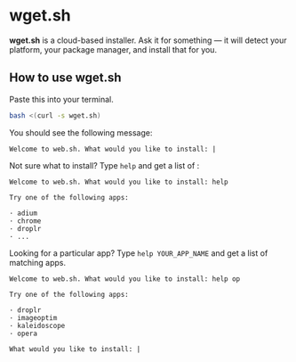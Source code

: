 # wget.sh

**wget.sh** is a cloud-based installer. Ask it for something &mdash; it will detect your platform, your package manager, and install that for you.

## How to use wget.sh

Paste this into your terminal.

```sh
bash <(curl -s wget.sh)
```

You should see the following message:

```
Welcome to web.sh. What would you like to install: |
```

Not sure what to install? Type `help` and get a list of :

```
Welcome to web.sh. What would you like to install: help

Try one of the following apps:

· adium
· chrome
· droplr
· ...
```


Looking for a particular app? Type `help YOUR_APP_NAME` and get a list of matching apps.

```
Welcome to web.sh. What would you like to install: help op

Try one of the following apps:

· droplr
· imageoptim
· kaleidoscope
· opera

What would you like to install: |
```
